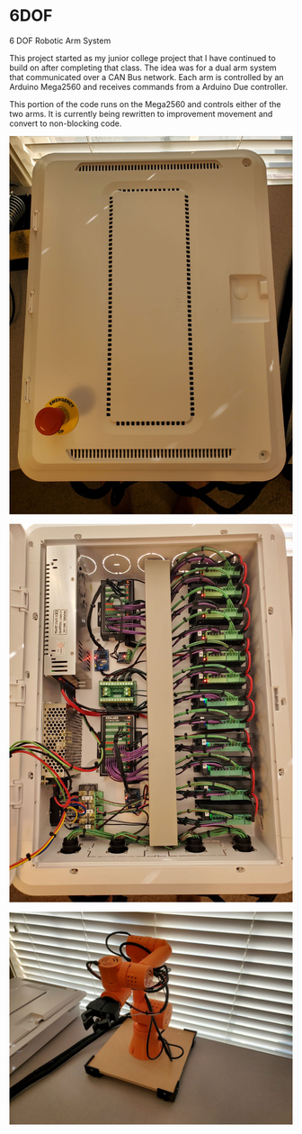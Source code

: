 # 6DOF
6 DOF Robotic Arm System

This project started as my junior college project that I have continued to build on after completing that class. The idea was for a dual arm system that communicated over a CAN Bus network. Each arm is controlled by an Arduino Mega2560 and receives commands from a Arduino Due controller.

This portion of the code runs on the Mega2560 and controls either of the two arms. It is currently being rewritten to improvement movement and convert to non-blocking code.


![alt text](https://github.com/BrandonVP/6DOF/blob/master/s1.jpg)

![alt text](https://github.com/BrandonVP/6DOF/blob/master/s2.jpg)

![alt text](https://github.com/BrandonVP/6DOF/blob/master/s3.jpg)
